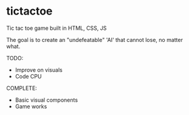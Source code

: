 # tictactoe

Tic tac toe game built in HTML, CSS, JS

The goal is to create an "undefeatable" 'AI' that cannot lose, no matter what.

TODO:
* Improve on visuals
* Code CPU

COMPLETE:
* Basic visual components
* Game works